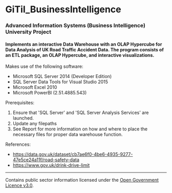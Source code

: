 # GiTil_BusinessIntelligence
### Advanced Information Systems (Business Intelligence) University Project

#### Implements an interactive Data Warehouse with an OLAP Hypercube for Data Analysis of UK Road Traffic Accident Data. The program consists of an ETL package, an OLAP Hypercube, and interactive visualizations.

Makes use of the following software:

 * Microsoft SQL Server 2014 (Developer Edition)  
 * SQL Server Data Tools for Visual Studio 2015  
 * Microsoft Excel 2010  
 * Microsoft PowerBI (2.51.4885.543)  
  
Prerequisites:  
1. Ensure that 'SQL Server' and 'SQL Server Analysis Services' are launched.
2. Update any filepaths
3. See Report for more information on how and where to place the necessary files for proper data warehouse function.
  
  References:  
 * https://data.gov.uk/dataset/cb7ae6f0-4be6-4935-9277-47e5ce24a11f/road-safety-data  
 * https://www.gov.uk/drink-drive-limit

---
Contains public sector information licensed under the [Open Government Licence v3.0](http://www.nationalarchives.gov.uk/doc/open-government-licence/version/3/).
